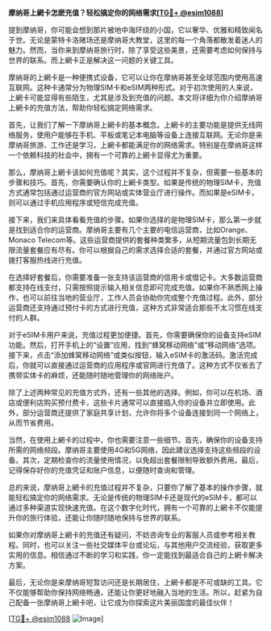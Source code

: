 **摩纳哥上網卡怎麽充值？轻松搞定你的网络需求[[TG💪+ @esim1088](https://t.me/s/esim1088)]**

提到摩纳哥，你可能会想到那片被地中海环绕的小国，它以奢华、优雅和精致闻名于世。无论是蒙特卡洛赌场还是摩纳哥大教堂，这里的每一个角落都散发着迷人的魅力。然而，当你来到摩纳哥旅行时，除了享受这些美景，还需要考虑如何保持与世界的联系。而上網卡正是解决这一问题的关键工具。

摩纳哥的上網卡是一种便携式设备，它可以让你在摩纳哥甚至全球范围内使用高速互联网。这种卡通常分为物理SIM卡和eSIM两种形式。对于初次使用的人来说，上網卡可能显得有些陌生，尤其是涉及到充值的问题。本文将详细为你介绍摩纳哥上網卡的充值方法，帮助你轻松搞定网络需求。

首先，让我们了解一下摩纳哥上網卡的基本概念。上網卡的主要功能是提供无线网络服务，使用户能够在手机、平板或笔记本电脑等设备上连接互联网。无论你是来摩纳哥旅游、工作还是学习，上網卡都能满足你的网络需求。特别是在摩纳哥这样一个依赖科技的社会中，拥有一个可靠的上網卡显得尤为重要。

那么，摩纳哥上網卡该如何充值呢？其实，这个过程并不复杂，但需要一些基本的步骤和技巧。首先，你需要确认你的上網卡类型。如果是传统的物理SIM卡，充值方式通常包括通过运营商的官方网站或实体营业厅进行操作。而如果是eSIM卡，则可以通过手机应用程序或短信完成充值。

接下来，我们来具体看看充值的步骤。如果你选择的是物理SIM卡，那么第一步就是找到适合你的运营商。摩纳哥主要有几个主要的电信运营商，比如Orange、Monaco Telecom等。这些运营商提供的套餐种类繁多，从短期流量包到长期无限流量套餐应有尽有。你可以根据自己的需求选择合适的套餐，并通过官方网站或拨打客服热线进行充值。

在选择好套餐后，你需要准备一张支持该运营商的信用卡或借记卡。大多数运营商都支持在线支付，只需按照提示输入相关信息即可完成充值。如果你不熟悉网上操作，也可以前往当地的营业厅，工作人员会协助你完成整个充值过程。此外，部分运营商还支持通过预付卡的方式进行充值，这种方式非常适合那些不太习惯在线支付的人群。

对于eSIM卡用户来说，充值过程更加便捷。首先，你需要确保你的设备支持eSIM功能。然后，打开手机上的“设置”应用，找到“蜂窝移动网络”或“移动网络”选项。接下来，点击“添加蜂窝移动网络”或类似按钮，输入eSIM卡的激活码。激活完成后，你就可以直接通过运营商的应用程序或官网进行充值了。这种方式不仅省去了携带实体卡的麻烦，还能随时随地管理你的网络账户。

除了上述两种常见的充值方式外，还有一些其他的选择。例如，你可以在机场、酒店或便利店购买预付费卡，这些卡片通常可以直接插入你的设备并立即使用。此外，部分运营商还提供了家庭共享计划，允许你将多个设备连接到同一个网络上，从而节省费用。

当然，在使用上網卡的过程中，你也需要注意一些细节。首先，确保你的设备支持所需的网络频段。摩纳哥主要使用4G和5G网络，因此建议选择支持这些频段的设备。其次，定期检查你的流量使用情况，以免超出套餐限制导致额外费用。最后，记得保存好你的充值凭证和账户信息，以便随时查询和管理。

总的来说，摩纳哥上網卡的充值过程并不复杂，只要你了解了基本的操作步骤，就能轻松搞定你的网络需求。无论是传统的物理SIM卡还是现代的eSIM卡，都可以通过多种渠道实现快速充值。在这个数字化时代，拥有一个可靠的上網卡不仅能提升你的旅行体验，还能让你随时随地保持与世界的联系。

如果你对摩纳哥上網卡的充值还有疑问，不妨咨询专业的客服人员或参考相关教程。同时，也可以关注一些社交媒体平台或论坛，与其他用户交流经验，获取更多实用的信息。相信通过不断的学习和实践，你一定能找到最适合自己的上網卡解决方案。

最后，无论你是来摩纳哥短暂访问还是长期居住，上網卡都是不可或缺的工具。它不仅能够帮助你保持网络畅通，还能让你更好地融入当地的生活。所以，赶紧为自己配备一张摩纳哥上網卡吧，让它成为你探索这片美丽国度的最佳伙伴！

[[TG💪+ @esim1088](https://t.me/s/esim1088) ![Image](https://i.postimg.cc/4NQfJmqS/Snipaste-2025-05-13-00-14-12.png)]
